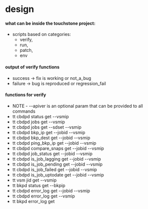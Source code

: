 # design

#### what can be inside the touchstone project:
- scripts based on categories:
  - verify, 
  - run, 
  - patch, 
  - env

#### output of verify functions
- success -> fix is working or not_a_bug
- failure -> bug is reproduced or regression_fail

#### functions for verify
- NOTE - --apiver is an optional param that can be provided to all commands
- tt cbdpd status get --vsmip
- tt cbdpd jobs get --vsmip
- tt cbdpd jobs get --sdset --vsmip
- tt cbdpd bkp_ip get --jobid --vsmip
- tt cbdpd bkp_dest get --jobid --vsmip
- tt cbdpd ping_bkp_ip get --jobid --vsmip
- tt cbdpd compare_snaps get --jobid --vsmip
- tt cbdpd job_status get --jobid --vsmip
- tt cbdpd is_job_lagging get --jobid --vsmip
- tt cbdpd is_job_pending get --jobid --vsmip
- tt cbdpd is_job_failed get --jobid --vsmip
- tt cbdpd is_job_uptodate get --jobid --vsmip
- tt vsm jid get --vsmip
- tt bkpd status get --bkpip
- tt cbdpd error_log get --jobid --vsmip
- tt cbdpd error_log get --vsmip
- tt bkpd error_log get

